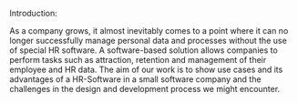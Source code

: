 Introduction:

As a company grows, it almost inevitably comes to a point where it can no longer successfully manage personal data and processes without the use of special HR software. A software-based solution allows companies to perform tasks such as attraction, retention and management of their employee and HR data. The aim of our work is to show use cases and its advantages of a HR-Software in a small software company and the challenges in the design and development process we might encounter.
